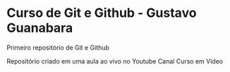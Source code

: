 # Curso de Git e Github - Gustavo Guanabara
 Primeiro repositório de Git e Github

 Repositório criado em uma aula ao vivo no Youtube
 Canal Curso em Vídeo
